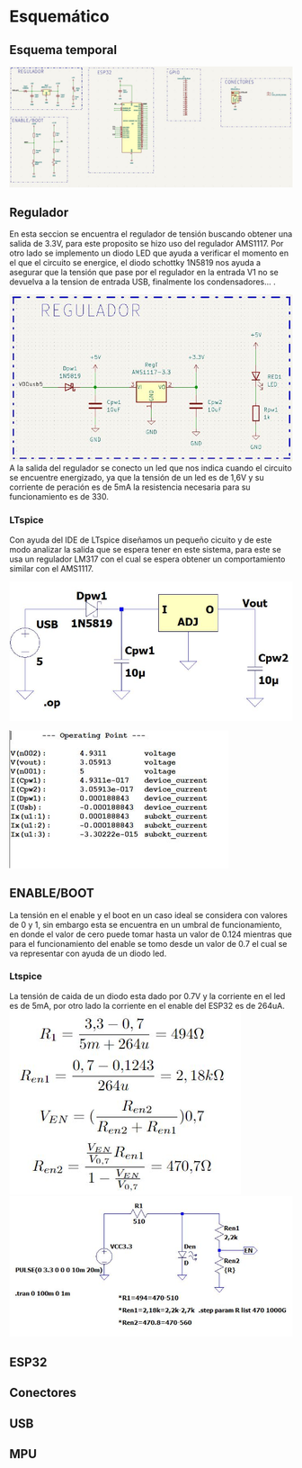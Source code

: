# Esquemático

## Esquema temporal

![](https://github.com/edcorreamo/Mocap/blob/main/imagenes/EsquematicoTempo.JPG "width=100")

## Regulador
En esta seccion se encuentra el regulador de tensión buscando obtener una salida de 3.3V, para este proposito se hizo uso del regulador AMS1117. Por otro lado se implemento un diodo LED que ayuda a verificar el momento en el que el circuito se energice, el diodo schottky 1N5819 nos ayuda a asegurar que la tensión que pase por el regulador en la entrada V1 no se devuelva a la tension de entrada USB, finalmente los condensadores... . 

![](https://github.com/edcorreamo/Mocap/blob/main/imagenes/Regulador.JPG "width=70")
A la salida del regulador se conecto un led que nos indica cuando el circuito se encuentre energizado, ya que la tensión de un led es de 1,6V y su corriente de peración es de 5mA la resistencia necesaria para su funcionamiento es de 330.

### LTspice
Con ayuda del IDE de LTspice diseñamos un pequeño cicuito y de este modo analizar la salida que se espera tener en este sistema, para este se usa un regulador LM317 con el cual se espera obtener un comportamiento similar con el AMS1117.

![](https://github.com/edcorreamo/Mocap/blob/main/imagenes/SimRegulador.JPG "width=40")

![](https://github.com/edcorreamo/Mocap/blob/main/imagenes/SimResultRegulador.JPG "width=70")

## ENABLE/BOOT
La tensión en el enable y el boot en un caso ideal se considera con valores de 0 y 1, sin embargo esta se encuentra en un umbral de funcionamiento, en donde el valor de cero puede tomar hasta un valor de 0.124 mientras que para el funcionamiento del enable se tomo desde un valor de 0.7 el cual se va representar con ayuda de un diodo led.
### Ltspice
La tensión de caida de un diodo esta dado por 0.7V y la corriente en el led es de 5mA, por otro lado la corriente en el enable del ESP32 es de 264uA.
![](https://github.com/edcorreamo/Mocap/blob/main/imagenes/ResistenciaEn.JPG "width=40")
![](https://github.com/edcorreamo/Mocap/blob/main/imagenes/CircEnable.JPG "width=40")



## ESP32

## Conectores

## USB

## MPU



